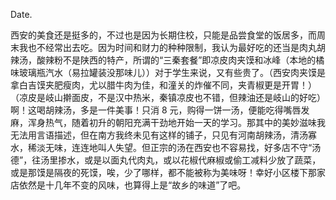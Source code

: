 Date.

西安的美食还是挺多的，不过也是因为长期住校，只能是品尝食堂的饭居多，而周末我也不经常出去吃。因为时间和财力的种种限制，我认为最好吃的还当是肉丸胡辣汤，酸辣粉不是陕西的特产，所谓的“三秦套餐”即凉皮肉夹馍和冰峰（本地的橘味玻璃瓶汽水（易拉罐装没那味儿））对于学生来说，又有些贵了。（西安肉夹馍是拿白吉馍夹肥瘦肉，尤以腊牛肉为佳，和潼关的炸催不同，夹青椒更是开胃！）（凉皮是岐山擀面皮，不是汉中热米，秦镇凉皮也不错，但辣油还是岐山的好吃）啊！这喝胡辣汤，多是一件美事！只消 8 元，购得一饼一汤，便能吃得嘴唇发麻，浑身热气，随着初升的朝阳充满干劲地开始一天的学习。那其中的美妙滋味我无法用言语描述，但在南方我终未见有这样的铺子，只见有河南胡辣汤，清汤寡水，稀淡无味，连连地叫人失望。但正宗的汤在西安也不容易找，好多店不守“汤德”，往汤里掺水，或是以面丸代肉丸，或以花椒代麻椒或偷工减料少放了蔬菜，或是那馍是隔夜的死馍，唉，少了哪样，都不能被称为美味呀！幸好小区楼下那家店依然是十几年不变的风味，也算得上是“故乡的味道”了吧。
